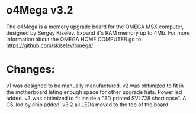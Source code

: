 # o4Mega v3.2
The o4Mega is a memory upgrade board for the OMEGA MSX computer, designed by Sergey Kiselev.
Expand it's RAM memory up to 4Mb. 
For more information about the OMEGA HOME COMPUTER go to https://github.com/skiselev/omega/

# Changes:
v1 was designed to be manually manufactured.
v2 was obtimized to fit in the motherboard leting enough space for other upgrade hats. Power led added.
v3 was obtimized to fit inside a "3D printed SVI 728 short case". A CS-led by chip added.
v3.2 all LEDs moved to the top of the board.


